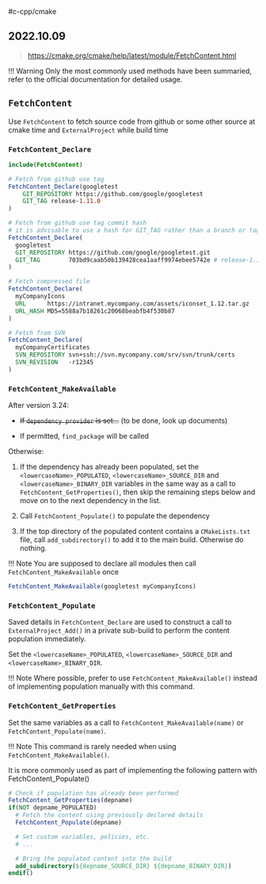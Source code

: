 #c-cpp/cmake 
## 2022.10.09

> https://cmake.org/cmake/help/latest/module/FetchContent.html

!!! Warning Only the most commonly used methods have been summaried, refer to the official documentation for detailed usage.

## `FetchContent`

Use `FetchContent` to fetch source code from github or some other source at cmake time and `ExternalProject` while build time


### `FetchContent_Declare`
```cmake
include(FetchContent)

# Fetch from github use tag
FetchContent_Declare(googletest
    GIT_REPOSITORY https://github.com/google/googletest
    GIT_TAG release-1.11.0
)

# Fetch from github use tag commit hash
# it is advisable to use a hash for GIT_TAG rather than a branch or tag name
FetchContent_Declare(
  googletest
  GIT_REPOSITORY https://github.com/google/googletest.git
  GIT_TAG        703bd9caab50b139428cea1aaff9974ebee5742e # release-1.10.0
)

# Fetch compressed file
FetchContent_Declare(
  myCompanyIcons
  URL      https://intranet.mycompany.com/assets/iconset_1.12.tar.gz
  URL_HASH MD5=5588a7b18261c20068beabfb4f530b87
)

# Fetch from SVN
FetchContent_Declare(
  myCompanyCertificates
  SVN_REPOSITORY svn+ssh://svn.mycompany.com/srv/svn/trunk/certs
  SVN_REVISION   -r12345
)
```

### `FetchContent_MakeAvailable`

After version 3.24:

- ~~If `dependency provider` is set...~~ (to be done, look up documents)

- If permitted, `find_package` will be called

Otherwise:

1. If the dependency has already been populated, set the `<lowercaseName>_POPULATED`, `<lowercaseName>_SOURCE_DIR` and `<lowercaseName>_BINARY_DIR` variables in the same way as a call to `FetchContent_GetProperties()`, then skip the remaining steps below and move on to the next dependency in the list.

2. Call `FetchContent_Populate()` to populate the dependency 

3. If the top directory of the populated content contains a `CMakeLists.txt` file, call `add_subdirectory()` to add it to the main build. Otherwise do nothing.

!!! Note You are supposed to declare all modules then call `FetchContent_MakeAvailable` once

```cmake
FetchContent_MakeAvailable(googletest myCompanyIcons)
```

### `FetchContent_Populate`

Saved details in `FetchContent_Declare` are used to construct a call to `ExternalProject_Add()` in a private sub-build to perform the content population immediately.

Set the `<lowercaseName>_POPULATED`, `<lowercaseName>_SOURCE_DIR` and `<lowercaseName>_BINARY_DIR`.

!!! Note Where possible, prefer to use `FetchContent_MakeAvailable()` instead of implementing population manually with this command.

### `FetchContent_GetProperties`

Set the same variables as a call to `FetchContent_MakeAvailable(name)` or `FetchContent_Populate(name)`. 

!!! Note This command is rarely needed when using `FetchContent_MakeAvailable()`. 

It is more commonly used as part of implementing the following pattern with FetchContent_Populate()

```cmake
# Check if population has already been performed
FetchContent_GetProperties(depname)
if(NOT depname_POPULATED)
  # Fetch the content using previously declared details
  FetchContent_Populate(depname)

  # Set custom variables, policies, etc.
  # ...

  # Bring the populated content into the build
  add_subdirectory(${depname_SOURCE_DIR} ${depname_BINARY_DIR})
endif()
```

